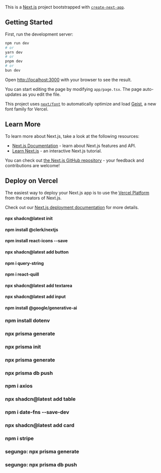 This is a [Next.js](https://nextjs.org) project bootstrapped with [`create-next-app`](https://nextjs.org/docs/app/api-reference/cli/create-next-app).

## Getting Started

First, run the development server:

```bash
npm run dev
# or
yarn dev
# or
pnpm dev
# or
bun dev
```

Open [http://localhost:3000](http://localhost:3000) with your browser to see the result.

You can start editing the page by modifying `app/page.tsx`. The page auto-updates as you edit the file.

This project uses [`next/font`](https://nextjs.org/docs/app/building-your-application/optimizing/fonts) to automatically optimize and load [Geist](https://vercel.com/font), a new font family for Vercel.

## Learn More

To learn more about Next.js, take a look at the following resources:

- [Next.js Documentation](https://nextjs.org/docs) - learn about Next.js features and API.
- [Learn Next.js](https://nextjs.org/learn) - an interactive Next.js tutorial.

You can check out [the Next.js GitHub repository](https://github.com/vercel/next.js) - your feedback and contributions are welcome!

## Deploy on Vercel

The easiest way to deploy your Next.js app is to use the [Vercel Platform](https://vercel.com/new?utm_medium=default-template&filter=next.js&utm_source=create-next-app&utm_campaign=create-next-app-readme) from the creators of Next.js.

Check out our [Next.js deployment documentation](https://nextjs.org/docs/app/building-your-application/deploying) for more details.

#### npx shadcn@latest init

#### npm install @clerk/nextjs

#### npm install react-icons --save

#### npx shadcn@latest add button

#### npm i query-string

#### npm i react-quill

#### npx shadcn@latest add textarea

#### npx shadcn@latest add input

#### npm install @google/generative-ai

### npm install dotenv

### npx prisma generate

### npx prisma init

### npx prisma generate

### npx prisma db push

### npm i axios

### npx shadcn@latest add table

### npm i date-fns --save-dev

### npx shadcn@latest add card

### npm i stripe

### segungo: npx prisma generate

### segungo: npx prisma db push
